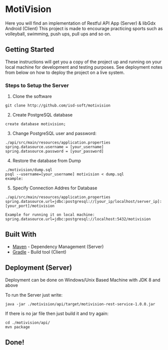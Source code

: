 # MotiVision

Here you will find an implementation of Restful API App (Server) & libGdx Android (Client)
This project is made to encourage practicing sports such as volleyball, swimming, push ups, pull ups and so on.

## Getting Started

These instructions will get you a copy of the project up and running on your local machine for development and testing purposes. See deployment notes from below on how to deploy the project on a live system.

### Steps to Setup the Server

1. Clone the software

```
git clone http://github.com/isd-soft/motivision
```

2. Create PostgreSQL database

```
create database motivision;
```

3. Change PostgreSQL user and password:

```
./api/src/main/resources/application.properties
spring.datasource.username = [your_username]
spring.datasource.password = [your_password]
```

4. Restore the database from Dump

```
./motivision/dump.sql
psql --username=[your_username] motivision < dump.sql
example:
```

5. Specify Connection Addres for Database

```
./api/src/main/resources/application.properties
spring.datasource.url=jdbc:postgresql://[your_ip/localhost/server_ip]:[your_port]/motivision

Example for running it on local machine:
spring.datasource.url=jdbc:postgresql://localhost:5432/motivision
```

## Built With

* [Maven](https://maven.apache.org/) - Dependency Management (Server)
* [Gradle](https://gradle.org/) - Build tool (Client)

## Deployment (Server)

Deployment can be done on Windows/Unix Based Machine with JDK 8 and above

To run the Server just write:

```
java -jar ./motivision/api/target/motivision-rest-service-1.0.0.jar
```

If there is no jar file then just build it and try again:
```
cd ./motivision/api/
mvn package
```

## Done!